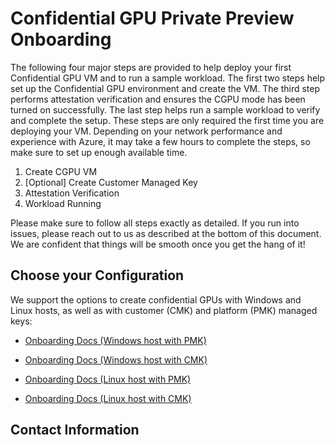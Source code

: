 # Confidential GPU Private Preview Onboarding 

The following four major steps are provided to help deploy your first Confidential GPU VM and to run a sample workload. The first two steps help set up the Confidential GPU environment and create the VM. The third step performs attestation verification and ensures the CGPU mode has been turned on successfully. The last step helps run a sample workload to verify and complete the setup. These steps are only required the first time you are deploying your VM. Depending on your network performance and experience with Azure, it may take a few hours to complete the steps, so make sure to set up enough available time.

1. Create CGPU VM
2. [Optional] Create Customer Managed Key
4. Attestation Verification
5. Workload Running

Please make sure to follow all steps exactly as detailed. If you run into issues, please reach out to us as described at the bottom of this document. We are confident that things will be smooth once you get the hang of it!


## Choose your Configuration 

  We support the options to create confidential GPUs with Windows and Linux hosts, as well as with customer (CMK) and platform (PMK) managed keys:

- [Onboarding Docs (Windows host with PMK)](Confidential-GPU-H100-Onboarding-(PMK-for-Windows).md)

- [Onboarding Docs (Windows host with CMK)](Confidential-GPU-H100-Onboarding-(CMK-for-Windows).md)

- [Onboarding Docs (Linux host with PMK)](Confidential-GPU-H100-Onboarding-(PMK-for-Linux).md)

- [Onboarding Docs (Linux host with CMK)](Confidential-GPU-H100-Onboarding-(CMK-for-Linux).md)

## Contact Information
